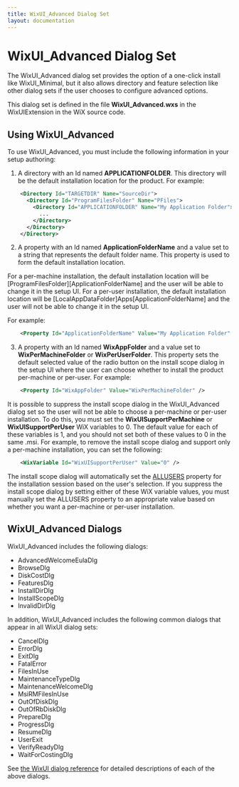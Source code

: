 ```yaml
---
title: WixUI_Advanced Dialog Set
layout: documentation
---
```

# WixUI_Advanced Dialog Set

The WixUI\_Advanced dialog set provides the option of a one-click install like WixUI\_Minimal, but it also allows directory and feature selection like other dialog sets if the user chooses to configure advanced options.

This dialog set is defined in the file <b>WixUI_Advanced.wxs</b> in the WixUIExtension in the WiX source code.

## Using WixUI_Advanced

To use WixUI_Advanced, you must include the following information in your setup authoring:

1. A directory with an Id named <b>APPLICATIONFOLDER</b>. This directory will be the default installation location for the product. For example:

```xml
    <Directory Id="TARGETDIR" Name="SourceDir">
      <Directory Id="ProgramFilesFolder" Name="PFiles">
        <Directory Id="APPLICATIONFOLDER" Name="My Application Folder">
          ...
        </Directory>
      </Directory>
    </Directory>
```
  
2. A property with an Id named <b>ApplicationFolderName</b> and a value set to a string that represents the default folder name. This property is used to form the default installation location.

For a per-machine installation, the default installation location will be [ProgramFilesFolder][ApplicationFolderName] and the user will be able to change it in the setup UI. For a per-user installation, the default installation location will be [LocalAppDataFolder]Apps\[ApplicationFolderName] and the user will not be able to change it in the setup UI.

For example:

```xml
    <Property Id="ApplicationFolderName" Value="My Application Folder" />
```

3. A property with an Id named <b>WixAppFolder</b> and a value set to <b>WixPerMachineFolder</b> or <b>WixPerUserFolder</b>. This property sets the default selected value of the radio button on the install scope dialog in the setup UI where the user can choose whether to install the product per-machine or per-user. For example:

```xml
    <Property Id="WixAppFolder" Value="WixPerMachineFolder" />
```

It is possible to suppress the install scope dialog in the WixUI_Advanced dialog set so the user will not be able to choose a per-machine or per-user installation. To do this, you must set the <b>WixUISupportPerMachine</b> or <b>WixUISupportPerUser</b> WiX variables to 0. The default value for each of these variables is 1, and you should not set both of these values to 0 in the same .msi. For example, to remove the install scope dialog and support only a per-machine installation, you can set the following:

```xml
    <WixVariable Id="WixUISupportPerUser" Value="0" />
```

The install scope dialog will automatically set the <a href="http://msdn.microsoft.com/library/aa367559.aspx" target="_blank">ALLUSERS</a> property for the installation session based on the user&apos;s selection. If you suppress the install scope dialog by setting either of these WiX variable values, you must manually set the ALLUSERS property to an appropriate value based on whether you want a per-machine or per-user installation.

## WixUI_Advanced Dialogs

WixUI_Advanced includes the following dialogs:

* AdvancedWelcomeEulaDlg
* BrowseDlg
* DiskCostDlg
* FeaturesDlg
* InstallDirDlg
* InstallScopeDlg
* InvalidDirDlg

In addition, WixUI_Advanced includes the following common dialogs that appear in all WixUI dialog sets:

* CancelDlg
* ErrorDlg
* ExitDlg
* FatalError
* FilesInUse
* MaintenanceTypeDlg
* MaintenanceWelcomeDlg
* MsiRMFilesInUse
* OutOfDiskDlg
* OutOfRbDiskDlg
* PrepareDlg
* ProgressDlg
* ResumeDlg
* UserExit
* VerifyReadyDlg
* WaitForCostingDlg

See [the WixUI dialog reference](wixui_dialogs.md) for detailed descriptions of each of the above dialogs.

